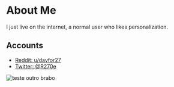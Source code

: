 # About Me

I just live on the internet, a normal user who likes personalization.
 
Accounts
--------------
- [Reddit: u/dayfor27](https://www.reddit.com/user/dayfor27/)
- [Twitter: @R270e](https://twitter.com/R270e)

![teste outro brabo](https://user-images.githubusercontent.com/68751594/146659123-36aa181c-288b-410c-b3e2-bad2b4b76bab.png)
